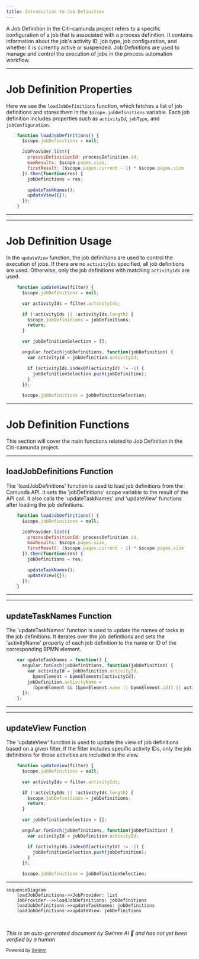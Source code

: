 ```yaml
---
title: Introduction to Job Definition
---
```

A Job Definition in the Citi-camunda project refers to a specific configuration of a job that is associated with a process definition. It contains information about the job's activity ID, job type, job configuration, and whether it is currently active or suspended. Job Definitions are used to manage and control the execution of jobs in the process automation workflow.

<SwmSnippet path="/webapps/frontend/ui/cockpit/plugins/jobDefinition/app/views/processDefinition/jobDefinitionTable.js" line="117">

---

# Job Definition Properties

Here we see the `loadJobDefinitions` function, which fetches a list of job definitions and stores them in the `$scope.jobDefinitions` variable. Each job definition includes properties such as `activityId`, `jobType`, and `jobConfiguration`.

```javascript
    function loadJobDefinitions() {
      $scope.jobDefinitions = null;

      JobProvider.list({
        processDefinitionId: processDefinition.id,
        maxResults: $scope.pages.size,
        firstResult: ($scope.pages.current - 1) * $scope.pages.size
      }).then(function(res) {
        jobDefinitions = res;

        updateTaskNames();
        updateView({});
      });
    }
```

---

</SwmSnippet>

<SwmSnippet path="/webapps/frontend/ui/cockpit/plugins/jobDefinition/app/views/processDefinition/jobDefinitionTable.js" line="137">

---

# Job Definition Usage

In the `updateView` function, the job definitions are used to control the execution of jobs. If there are no `activityIds` specified, all job definitions are used. Otherwise, only the job definitions with matching `activityIds` are used.

```javascript
    function updateView(filter) {
      $scope.jobDefinitions = null;

      var activityIds = filter.activityIds;

      if (!activityIds || !activityIds.length) {
        $scope.jobDefinitions = jobDefinitions;
        return;
      }

      var jobDefinitionSelection = [];

      angular.forEach(jobDefinitions, function(jobDefinition) {
        var activityId = jobDefinition.activityId;

        if (activityIds.indexOf(activityId) != -1) {
          jobDefinitionSelection.push(jobDefinition);
        }
      });

      $scope.jobDefinitions = jobDefinitionSelection;
```

---

</SwmSnippet>

# Job Definition Functions

This section will cover the main functions related to Job Definition in the Citi-camunda project.

<SwmSnippet path="/webapps/frontend/ui/cockpit/plugins/jobDefinition/app/views/processDefinition/jobDefinitionTable.js" line="117">

---

## loadJobDefinitions Function

The 'loadJobDefinitions' function is used to load job definitions from the Camunda API. It sets the 'jobDefinitions' scope variable to the result of the API call. It also calls the 'updateTaskNames' and 'updateView' functions after loading the job definitions.

```javascript
    function loadJobDefinitions() {
      $scope.jobDefinitions = null;

      JobProvider.list({
        processDefinitionId: processDefinition.id,
        maxResults: $scope.pages.size,
        firstResult: ($scope.pages.current - 1) * $scope.pages.size
      }).then(function(res) {
        jobDefinitions = res;

        updateTaskNames();
        updateView({});
      });
    }
```

---

</SwmSnippet>

<SwmSnippet path="/webapps/frontend/ui/cockpit/plugins/jobDefinition/app/views/processDefinition/jobDefinitionTable.js" line="92">

---

## updateTaskNames Function

The 'updateTaskNames' function is used to update the names of tasks in the job definitions. It iterates over the job definitions and sets the 'activityName' property of each job definition to the name or ID of the corresponding BPMN element.

```javascript
    var updateTaskNames = function() {
      angular.forEach(jobDefinitions, function(jobDefinition) {
        var activityId = jobDefinition.activityId,
          bpmnElement = bpmnElements[activityId];
        jobDefinition.activityName =
          (bpmnElement && (bpmnElement.name || bpmnElement.id)) || activityId;
      });
    };
```

---

</SwmSnippet>

<SwmSnippet path="/webapps/frontend/ui/cockpit/plugins/jobDefinition/app/views/processDefinition/jobDefinitionTable.js" line="137">

---

## updateView Function

The 'updateView' function is used to update the view of job definitions based on a given filter. If the filter includes specific activity IDs, only the job definitions for those activities are included in the view.

```javascript
    function updateView(filter) {
      $scope.jobDefinitions = null;

      var activityIds = filter.activityIds;

      if (!activityIds || !activityIds.length) {
        $scope.jobDefinitions = jobDefinitions;
        return;
      }

      var jobDefinitionSelection = [];

      angular.forEach(jobDefinitions, function(jobDefinition) {
        var activityId = jobDefinition.activityId;

        if (activityIds.indexOf(activityId) != -1) {
          jobDefinitionSelection.push(jobDefinition);
        }
      });

      $scope.jobDefinitions = jobDefinitionSelection;
```

---

</SwmSnippet>

```mermaid
sequenceDiagram
    loadJobDefinitions->>JobProvider: list
    JobProvider-->>loadJobDefinitions: jobDefinitions
    loadJobDefinitions->>updateTaskNames: jobDefinitions
    loadJobDefinitions->>updateView: jobDefinitions
```

&nbsp;

*This is an auto-generated document by Swimm AI 🌊 and has not yet been verified by a human*

<SwmMeta version="3.0.0" repo-id="Z2l0aHViJTNBJTNBQ2l0aS1jYW11bmRhJTNBJTNBZ2lsYWRuYXZvdA==" repo-name="Citi-camunda" doc-type="overview"><sup>Powered by [Swimm](/)</sup></SwmMeta>
